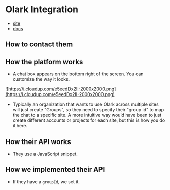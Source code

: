 
# Olark Integration

- [site](https://www.olark.com)
- [docs](https://www.olark.com/customer/portal/articles/1206016)

## How to contact them

## How the platform works

- A chat box appears on the bottom right of the screen. You can customize the way it looks.

![https://i.cloudup.com/e5eedDx2II-2000x2000.png](https://i.cloudup.com/e5eedDx2II-2000x2000.png)

- Typically an organization that wants to use Olark across multiple sites will just create "Groups", so they need to specify their "group id" to map the chat to a specific site. A more intuitive way would have been to just create different accounts or projects for each site, but this is how you do it here.

## How their API works

- They use a JavaScript snippet.

## How we implemented their API

- If they have a `groupId`, we set it.